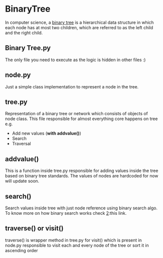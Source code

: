 # BinaryTree
  In computer science, a [binary tree][1] is a  hierarchical data structure in which each node has at most two children, which are referred to as the left child and the right child.

## Binary Tree.py
The only file you need to execute as the logic is hidden in other files :)

## node.py
  Just a simple class implementation to represent a node in the tree.

## tree.py
  Representation of a binary tree or network which consists of objects of node class. This file responsible for almost everything core happens on tree e.g.
 - Add new values (**with addvalue()**)
 - Search
 - Traversal

## addvalue()
  This is a function inside tree.py responsible for adding values inside the tree based on binary tree standards.
The values of nodes are hardcoded for now will update soon.

## search()
  Search values inside tree with just node reference using binary search algo. To know more on how binary search works check [2]:this link.

## traverse() or visit()
  traverse() is wrapper method in tree.py for visit() which is present in node.py responsible to visit each and every node of the tree or sort it in ascending order

[1]:https://en.wikipedia.org/wiki/Binary_tree
[2]:https://www.khanacademy.org/computing/computer-science/algorithms/binary-search/a/binary-search
